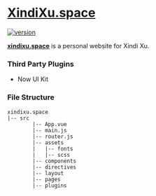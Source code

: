 # [XindiXu.space](http://xindixu.space)
[![version][version-badge]][CHANGELOG]




**[xindixu.space](http://xindixu.space)** is a personal website for Xindi Xu.

### Third Party Plugins
- Now UI Kit

### File Structure


```
xindixu.space
|-- src
        |-- App.vue
        |-- main.js
        |-- router.js
        |-- assets
        |   |-- fonts
        |   |-- scss
        |-- components
        |-- directives
        |-- layout
        |-- pages
        |-- plugins
```



[CHANGELOG]: ./CHANGELOG.md
[version-badge]: https://img.shields.io/badge/version-3.0-blue.svg
